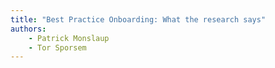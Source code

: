 ```yaml
---
title: "Best Practice Onboarding: What the research says"
authors:
    - Patrick Monslaup
    - Tor Sporsem                           
---
```

